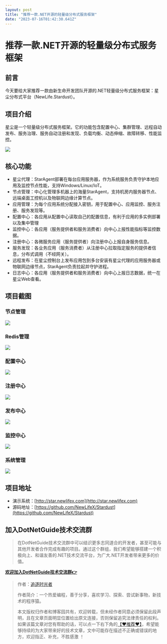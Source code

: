 ```yaml
---
layout: post
title: "推荐一款.NET开源的轻量级分布式服务框架"
date: "2023-07-16T01:42:30.641Z"
---
```

推荐一款.NET开源的轻量级分布式服务框架
=====================

前言
--

今天要给大家推荐一款由新生命开发团队开源的.NET轻量级分布式服务框架：星尘分布式平台（NewLife.Stardust）。

项目介绍
----

星尘是一个轻量级分布式服务框架。它的功能包含配置中心、集群管理、远程自动发布、服务治理、服务自动注册和发现、负载均衡、动态伸缩、故障转移、性能监控。

![](https://img2023.cnblogs.com/blog/1336199/202307/1336199-20230715092212720-1331056643.png)

核心功能
----

*   星尘代理：StarAgent部署在每台应用服务器，作为系统服务负责守护本地应用及监控节点性能，支持Windows/Linux/IoT。
*   节点管理：中心化管理多机器上的海量StarAgent，支持机房内服务器节点、远端桌面工控机以及物联网边缘计算节点。
*   应用管理：为每个应用系统分配接入密钥，用于配置中心、应用监控、服务注册、服务发现等。
*   配置中心：各应用从配置中心读取自己的配置信息，有利于应用的多实例部署以及集中管理
*   监控中心：各应用（服务提供者和服务消费者）向中心上报性能指标等监控数据。
*   注册中心：各微服务应用（服务提供者）向注册中心上报自身服务信息。
*   服务发现：各业务应用（服务消费者）从注册中心拉取指定服务的提供者信息，分布式调用（不经网关）。
*   远程发布：在星尘控制台上发布应用包到多台安装有星尘代理的应用服务器或物联网边缘节点，StarAgent负责拉起并守护进程。
*   日志中心：各应用（服务提供者和服务消费者）向中心上报日志数据，统一在星尘Web查看。

项目截图
----

### 节点管理

![](https://img2023.cnblogs.com/blog/1336199/202307/1336199-20230715092243034-1024599181.png)

### Redis管理

![](https://img2023.cnblogs.com/blog/1336199/202307/1336199-20230715092258433-9886228.png)

### 配置中心

![](https://img2023.cnblogs.com/blog/1336199/202307/1336199-20230715092314438-1751990153.png)

### 注册中心

![](https://img2023.cnblogs.com/blog/1336199/202307/1336199-20230715092330836-1290272742.png)

### 发布中心

![](https://img2023.cnblogs.com/blog/1336199/202307/1336199-20230715092344699-141908946.png)

### 监控中心

![](https://img2023.cnblogs.com/blog/1336199/202307/1336199-20230715092403019-18737429.png)

### 系统管理

![](https://img2023.cnblogs.com/blog/1336199/202307/1336199-20230715092417542-134050878.png)

项目地址
----

*   演示系统：[http://star.newlifex.com](http://star.newlifex.com)
*   源码地址：[https://github.com/NewLifeX/Stardust](https://github.com/NewLifeX/Stardust)

加入DotNetGuide技术交流群
------------------

> 在DotNetGuide技术交流群中可以结识更多志同道合的开发者，甚至可能与其他开发者合作完成有趣的项目。通过这个群组，我们希望能够搭建一个积极向上、和谐友善的.NET技术交流平台，为广大.NET开发者带来更多的价值。

[**欢迎加入DotNetGuide技术交流群👉**](http://mp.weixin.qq.com/s?__biz=MzIxMTUzNzM5Ng==&mid=2247489248&idx=2&sn=7f9aef103d1f8f0e19c23c8aa198353b&chksm=97528a7ba025036d06e366344bb4feb7512ff76acb9d747d7d4cf8912195929e08ef1f0711fe&scene=21#wechat_redirect)

> 作者：[追逐时光者](https://www.cnblogs.com/Can-daydayup/)
> 
> 作者简介：一个热爱编程，善于分享，喜欢学习、探索、尝试新事物，新技术的程序猿。
> 
> 本文版权归作者和博客园共有，欢迎转载，但未经作者同意必须保留此段声明，且在文章页面明显位置给出原文连接，否则保留追究法律责任的权利。如果该篇文章对您有帮助的话，可以点一下右下角的[【♥推荐♥】](javascript:void(0))，希望能够持续的为大家带来好的技术文章，文中可能存在描述不正确或错误的地方，欢迎指正、补充，不胜感激 ！